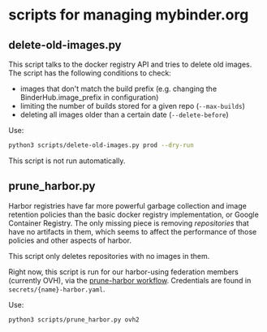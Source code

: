 # scripts for managing mybinder.org

## delete-old-images.py

This script talks to the docker registry API and tries to delete old images.
The script has the following conditions to check:

- images that don't match the build prefix (e.g. changing the BinderHub.image_prefix in configuration)
- limiting the number of builds stored for a given repo (`--max-builds`)
- deleting all images older than a certain date (`--delete-before`)

Use:

```bash
python3 scripts/delete-old-images.py prod --dry-run
```

This script is not run automatically.

## prune_harbor.py

Harbor registries have far more powerful garbage collection and image retention policies than the basic docker registry implementation,
or Google Container Registry.
The only missing piece is removing _repositories_ that have no artifacts in them,
which seems to affect the performance of those policies and other aspects of harbor.

This script only deletes repositories with no images in them.

Right now, this script is run for our harbor-using federation members
(currently OVH),
via the [prune-harbor workflow](../.github/workflows/prune-harbor.yaml).
Credentials are found in `secrets/{name}-harbor.yaml`.

Use:

```bash
python3 scripts/prune_harbor.py ovh2
```
